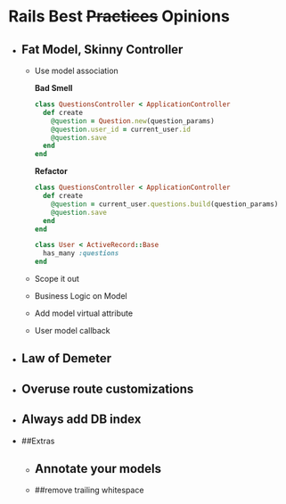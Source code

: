 # Rails Best ~~Practices~~ Opinions

* ## Fat Model, Skinny Controller
  
  * Use model association

    **Bad Smell**
    ```ruby
    class QuestionsController < ApplicationController
      def create
        @question = Question.new(question_params)
        @question.user_id = current_user.id
        @question.save
      end
    end
    ```

    **Refactor**
    ```ruby
    class QuestionsController < ApplicationController
      def create
        @question = current_user.questions.build(question_params)
        @question.save
      end
    end
    ```

    ```ruby
    class User < ActiveRecord::Base
      has_many :questions
    end
    ```


  * Scope it out
  * Business Logic on Model
  * Add model virtual attribute
  * User model callback

* ## Law of Demeter

* ## Overuse route customizations

* ## Always add DB index


* ##Extras
  * ## Annotate your models
  * ##remove trailing whitespace
